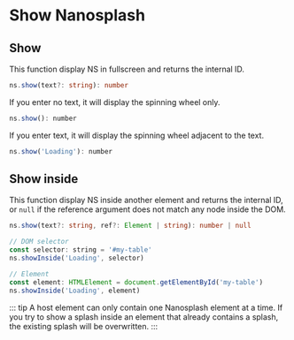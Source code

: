 # Show Nanosplash

## Show

This function display NS in fullscreen and returns the internal ID.

```ts
ns.show(text?: string): number
```

If you enter no text, it will display the spinning wheel only.

```js
ns.show(): number
```

If you enter text, it will display the spinning wheel adjacent to the text.

```js
ns.show('Loading'): number
```

## Show inside

This function display NS inside another element and returns the internal ID,
or `null` if the reference argument does not match any node inside the DOM.

```ts
ns.show(text?: string, ref?: Element | string): number | null
```

```js
// DOM selector
const selector: string = '#my-table'
ns.showInside('Loading', selector)

// Element
const element: HTMLElement = document.getElementById('my-table')
ns.showInside('Loading', element)
```

::: tip
A host element can only contain one Nanosplash element at a time. If
you try to show a splash inside an element that already contains a splash,
the existing splash will be overwritten.
:::
